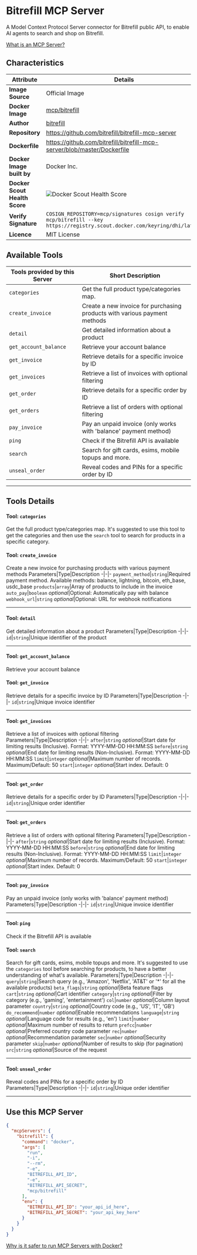 # Bitrefill MCP Server

A Model Context Protocol Server connector for Bitrefill public API, to enable AI agents to search and shop on Bitrefill.

[What is an MCP Server?](https://www.anthropic.com/news/model-context-protocol)

## Characteristics
Attribute|Details|
|-|-|
**Image Source**|Official Image
**Docker Image**|[mcp/bitrefill](https://hub.docker.com/repository/docker/mcp/bitrefill)
**Author**|[bitrefill](https://github.com/bitrefill)
**Repository**|https://github.com/bitrefill/bitrefill-mcp-server
**Dockerfile**|https://github.com/bitrefill/bitrefill-mcp-server/blob/master/Dockerfile
**Docker Image built by**|Docker Inc.
**Docker Scout Health Score**| ![Docker Scout Health Score](https://api.scout.docker.com/v1/policy/insights/org-image-score/badge/mcp/bitrefill)
**Verify Signature**|`COSIGN_REPOSITORY=mcp/signatures cosign verify mcp/bitrefill --key https://registry.scout.docker.com/keyring/dhi/latest`
**Licence**|MIT License

## Available Tools
Tools provided by this Server|Short Description
-|-
`categories`|Get the full product type/categories map.|
`create_invoice`|Create a new invoice for purchasing products with various payment methods|
`detail`|Get detailed information about a product|
`get_account_balance`|Retrieve your account balance|
`get_invoice`|Retrieve details for a specific invoice by ID|
`get_invoices`|Retrieve a list of invoices with optional filtering|
`get_order`|Retrieve details for a specific order by ID|
`get_orders`|Retrieve a list of orders with optional filtering|
`pay_invoice`|Pay an unpaid invoice (only works with 'balance' payment method)|
`ping`|Check if the Bitrefill API is available|
`search`|Search for gift cards, esims, mobile topups and more.|
`unseal_order`|Reveal codes and PINs for a specific order by ID|

---
## Tools Details

#### Tool: **`categories`**
Get the full product type/categories map. It's suggested to use this tool to get the categories and then use the `search` tool to search for products in a specific category.
#### Tool: **`create_invoice`**
Create a new invoice for purchasing products with various payment methods
Parameters|Type|Description
-|-|-
`payment_method`|`string`|Required payment method. Available methods: balance, lightning, bitcoin, eth_base, usdc_base
`products`|`array`|Array of products to include in the invoice
`auto_pay`|`boolean` *optional*|Optional: Automatically pay with balance
`webhook_url`|`string` *optional*|Optional: URL for webhook notifications

---
#### Tool: **`detail`**
Get detailed information about a product
Parameters|Type|Description
-|-|-
`id`|`string`|Unique identifier of the product

---
#### Tool: **`get_account_balance`**
Retrieve your account balance
#### Tool: **`get_invoice`**
Retrieve details for a specific invoice by ID
Parameters|Type|Description
-|-|-
`id`|`string`|Unique invoice identifier

---
#### Tool: **`get_invoices`**
Retrieve a list of invoices with optional filtering
Parameters|Type|Description
-|-|-
`after`|`string` *optional*|Start date for limiting results (Inclusive). Format: YYYY-MM-DD HH:MM:SS
`before`|`string` *optional*|End date for limiting results (Non-Inclusive). Format: YYYY-MM-DD HH:MM:SS
`limit`|`integer` *optional*|Maximum number of records. Maximum/Default: 50
`start`|`integer` *optional*|Start index. Default: 0

---
#### Tool: **`get_order`**
Retrieve details for a specific order by ID
Parameters|Type|Description
-|-|-
`id`|`string`|Unique order identifier

---
#### Tool: **`get_orders`**
Retrieve a list of orders with optional filtering
Parameters|Type|Description
-|-|-
`after`|`string` *optional*|Start date for limiting results (Inclusive). Format: YYYY-MM-DD HH:MM:SS
`before`|`string` *optional*|End date for limiting results (Non-Inclusive). Format: YYYY-MM-DD HH:MM:SS
`limit`|`integer` *optional*|Maximum number of records. Maximum/Default: 50
`start`|`integer` *optional*|Start index. Default: 0

---
#### Tool: **`pay_invoice`**
Pay an unpaid invoice (only works with 'balance' payment method)
Parameters|Type|Description
-|-|-
`id`|`string`|Unique invoice identifier

---
#### Tool: **`ping`**
Check if the Bitrefill API is available
#### Tool: **`search`**
Search for gift cards, esims, mobile topups and more. It's suggested to use the `categories` tool before searching for products, to have a better understanding of what's available.
Parameters|Type|Description
-|-|-
`query`|`string`|Search query (e.g., 'Amazon', 'Netflix', 'AT&T' or '*' for all the available products)
`beta_flags`|`string` *optional*|Beta feature flags
`cart`|`string` *optional*|Cart identifier
`category`|`string` *optional*|Filter by category (e.g., 'gaming', 'entertainment')
`col`|`number` *optional*|Column layout parameter
`country`|`string` *optional*|Country code (e.g., 'US', 'IT', 'GB')
`do_recommend`|`number` *optional*|Enable recommendations
`language`|`string` *optional*|Language code for results (e.g., 'en')
`limit`|`number` *optional*|Maximum number of results to return
`prefcc`|`number` *optional*|Preferred country code parameter
`rec`|`number` *optional*|Recommendation parameter
`sec`|`number` *optional*|Security parameter
`skip`|`number` *optional*|Number of results to skip (for pagination)
`src`|`string` *optional*|Source of the request

---
#### Tool: **`unseal_order`**
Reveal codes and PINs for a specific order by ID
Parameters|Type|Description
-|-|-
`id`|`string`|Unique order identifier

---
## Use this MCP Server

```json
{
  "mcpServers": {
    "bitrefill": {
      "command": "docker",
      "args": [
        "run",
        "-i",
        "--rm",
        "-e",
        "BITREFILL_API_ID",
        "-e",
        "BITREFILL_API_SECRET",
        "mcp/bitrefill"
      ],
      "env": {
        "BITREFILL_API_ID": "your_api_id_here",
        "BITREFILL_API_SECRET": "your_api_key_here"
      }
    }
  }
}
```

[Why is it safer to run MCP Servers with Docker?](https://www.docker.com/blog/the-model-context-protocol-simplifying-building-ai-apps-with-anthropic-claude-desktop-and-docker/)
